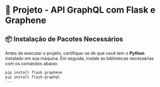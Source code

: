 # 🧪 Projeto - API GraphQL com Flask e Graphene

## 📦 Instalação de Pacotes Necessários

Antes de executar o projeto, certifique-se de que você tem o **Python** instalado em sua máquina. Em seguida, instale as bibliotecas necessárias com os comandos abaixo:

```bash
pip install flask graphene
pip install flask-graphql
---

